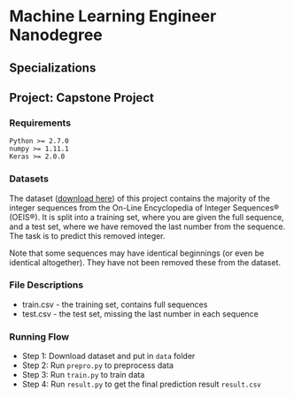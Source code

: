 # Machine Learning Engineer Nanodegree
## Specializations
## Project: Capstone Project

### Requirements

    Python >= 2.7.0
    numpy >= 1.11.1
    Keras >= 2.0.0
    
### Datasets 

The dataset ([download here](https://www.kaggle.com/c/integer-sequence-learning/data "Click to download dataset")) of this project contains the majority of the integer sequences from the On-Line Encyclopedia of Integer Sequences® (OEIS®). It is split into a training set, where you are given the full sequence, and a test set, where we have removed the last number from the sequence. The task is to predict this removed integer.

Note that some sequences may have identical beginnings (or even be identical altogether). They have not been removed these from the dataset.

### File Descriptions
- train.csv - the training set, contains full sequences
- test.csv - the test set, missing the last number in each sequence

### Running Flow
- Step 1: Download dataset and put in `data` folder
- Step 2: Run `prepro.py` to preprocess data
- Step 3: Run `train.py` to train data
- Step 4: Run `result.py` to get the final prediction result `result.csv`